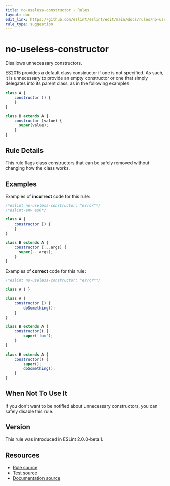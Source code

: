 ```yaml
---
title: no-useless-constructor - Rules
layout: doc
edit_link: https://github.com/eslint/eslint/edit/main/docs/rules/no-useless-constructor.md
rule_type: suggestion
---
```

<!-- Note: No pull requests accepted for this file. See README.md in the root directory for details. -->

# no-useless-constructor

Disallows unnecessary constructors.

ES2015 provides a default class constructor if one is not specified. As such, it is unnecessary to provide an empty constructor or one that simply delegates into its parent class, as in the following examples:

```js
class A {
    constructor () {
    }
}

class B extends A {
    constructor (value) {
      super(value);
    }
}
```

## Rule Details

This rule flags class constructors that can be safely removed without changing how the class works.

## Examples

Examples of **incorrect** code for this rule:

```js
/*eslint no-useless-constructor: "error"*/
/*eslint-env es6*/

class A {
    constructor () {
    }
}

class B extends A {
    constructor (...args) {
      super(...args);
    }
}
```

Examples of **correct** code for this rule:

```js
/*eslint no-useless-constructor: "error"*/

class A { }

class A {
    constructor () {
        doSomething();
    }
}

class B extends A {
    constructor() {
        super('foo');
    }
}

class B extends A {
    constructor() {
        super();
        doSomething();
    }
}
```

## When Not To Use It

If you don't want to be notified about unnecessary constructors, you can safely disable this rule.

## Version

This rule was introduced in ESLint 2.0.0-beta.1.

## Resources

* [Rule source](https://github.com/eslint/eslint/tree/HEAD/lib/rules/no-useless-constructor.js)
* [Test source](https://github.com/eslint/eslint/tree/HEAD/tests/lib/rules/no-useless-constructor.js)
* [Documentation source](https://github.com/eslint/eslint/tree/HEAD/docs/rules/no-useless-constructor.md)
